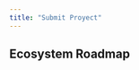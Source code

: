 ```yaml
---
title: "Submit Proyect"
---
```


<!-- Page title -->
<column class="submit-proyect-page-title">

<block>

<hero-title>

## Ecosystem Roadmap

</hero-title>

</block>

</column>



<column class="submit-proyect-page-form">

<block>

<submit-project />

</block>

</column>